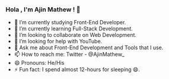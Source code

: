 ### Hola , I'm Ajin Mathew ! 👋

- 🔭 I’m currently studying Front-End Developer.
- 🌱 I’m currently learning Full-Stack Development.
- 👯 I’m looking to collaborate on Web Development.
- 🤔 I’m looking for help with YouTube.
- 💬 Ask me about Front-End Development and Tools that I use.
- 📫 How to reach me: Twitter - @AjinMathew_
- 😄 Pronouns: He/His
- ⚡ Fun fact: I spend almost 12-hours for sleeping 😄.
